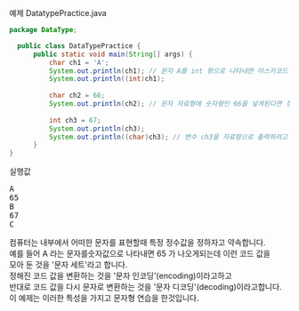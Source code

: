 예제 DatatypePractice.java
```java
package DataType;

  public class DataTypePractice {
      public static void main(String[] args) {
          char ch1 = 'A';
          System.out.println(ch1); // 문자 A를 int 형으로 나타내면 아스키코드 값을 출력해준다.
          System.out.println((int)ch1);
        
          char ch2 = 66;
          System.out.println(ch2); // 문자 자료형에 숫자형인 66을 넣게된다면 정수값에 해당되는 문자를 출력한다.
        
          int ch3 = 67;
          System.out.println(ch3); 
          System.out.println((char)ch3); // 변수 ch3을 자료형으로 출력하려고 하면 정수값에 해당되는 문자를 출력한다.
      }
}
```

실행값
<pre>
A
65
B
67
C
</pre>

컴퓨터는 내부에서 어떠한 문자를 표현할때 특정 정수값을 정하자고 약속합니다.   
예를 들어 A 라는 문자를숫자값으로 나타내면 65 가 나오게되는데 이런 코드 값을   
모아 둔 것을 '문자 세트'라고 합니다.   
정해진 코드 값을 변환하는 것을 '문자 인코딩'(encoding)이라고하고   
반대로 코드 값을 다시 문자로 변환하는 것을 '문자 디코딩'(decoding)이라고합니다.
이 예제는 이러한 특성을 가지고 문자형 연습을 한것입니다.
